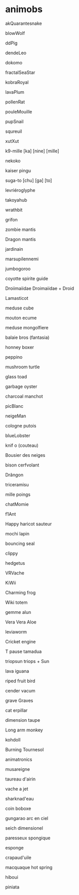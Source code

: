 # animobs
akQuarantesnake

blowWolf

ddPig

dendeLeo

dokomo

fractalSeaStar

kobraRoyal

lavaPlum

pollenRat

pouleMouille

pupSnail

squreuil

xutXut

k9-mille [ka] [nine] [mille]

nekoko

kaiser pingu

suga-to [chu] [ga] [to]

levriéroglyphe

takoyahub

wrathbit

grifon

zombie mantis

Dragon mantis

jardinain

marsupilennemi

jumbogoroo

coyotte spirite guide

Droiimaiidae Droimaiidae + Droid

Lamasticot

meduse cube

mouton ecume

meduse mongolfiere

balaie bros (fantasia)

honney boxer

peppino

mushroom turtle

glass toad

garbage oyster

charcoal manchot

picBlanc

neigeMan

cologne putois

blueLobster

knif o (couteau)

Bousier des neiges

bison cerfvolant

Drângon 

triceramisu

mille poings

chatMomie

f1Ant

Happy haricot sauteur

mochi lapin

bouncing seal

clippy

hedgetus

VRVache

KiWii

Charming frog

Wiki totem

gemme alun

Vera Vera Aloe

leviaworm

Cricket engine

T pause tamadua

triopsun triops + Sun

lava iguana

riped fruit bird

cender vacum

grave Graves

cat  erpillar

dimension taupe

Long arm monkey

kohdoll

Burning Tournesol

animatronics

musareigne

taureau d'airin

vache a jet

sharknad'eau

coin boboxe

gungarao arc en ciel

seich dimensionel

paresseux spongique

esponge 

crapaud'uile

macquaque hot spring

hiboui

piniata

